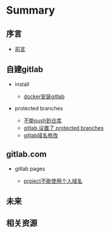 # Summary

## 序言

* [前言](README.md)

## 自建gitlab

* install 

    * [docker安装gitlab](post/install-gitlab-with-docker.md)

* protected branches
    * [不能push到仓库](post/not-allowed-to-push-code-to-protected-branches.md)
    * [gitlab 设置了 protected branches](post/gitlab-protected-branches.md)
    * [gitlab域名修改](post/gitlab-change-url.md)

## gitlab.com

* gitlab pages 

    * [project不能使用个人域名](post/project-cannot-set-domain.md)


## 未来


## 相关资源


